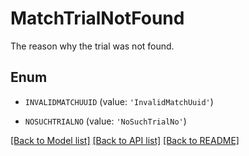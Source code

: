 # MatchTrialNotFound

The reason why the trial was not found.

## Enum

* `INVALIDMATCHUUID` (value: `'InvalidMatchUuid'`)

* `NOSUCHTRIALNO` (value: `'NoSuchTrialNo'`)

[[Back to Model list]](../README.md#documentation-for-models) [[Back to API list]](../README.md#documentation-for-api-endpoints) [[Back to README]](../README.md)



